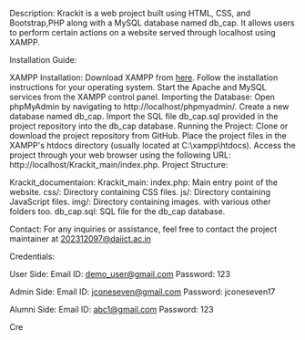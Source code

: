 Description:
Krackit is a web project built using HTML, CSS, and Bootstrap,PHP along with a MySQL database named db_cap. It allows users to perform certain actions on a website served through localhost using XAMPP.

Installation Guide:

XAMPP Installation:
Download XAMPP from [here](https://www.apachefriends.org/download.html).
Follow the installation instructions for your operating system.
Start the Apache and MySQL services from the XAMPP control panel.
Importing the Database:
Open phpMyAdmin by navigating to http://localhost/phpmyadmin/.
Create a new database named db_cap.
Import the SQL file db_cap.sql provided in the project repository into the db_cap database.
Running the Project:
Clone or download the project repository from GitHub.
Place the project files in the XAMPP's htdocs directory (usually located at C:\xampp\htdocs\).
Access the project through your web browser using the following URL: http://localhost/Krackit_main/index.php.
Project Structure:

Krackit_documentaion:
Krackit_main:
  index.php: Main entry point of the website.
  css/: Directory containing CSS files.
  js/: Directory containing JavaScript files.
  img/: Directory containing images.
  with various other folders too.
db_cap.sql: SQL file for the db_cap database.


Contact:
For any inquiries or assistance, feel free to contact the project maintainer at 202312097@daiict.ac.in

Credentials:

User Side:
Email ID: demo_user@gmail.com
Password: 123

Admin Side:
Email ID: jconeseven@gmail.com
Password: jconeseven17

Alumni Side:
Email ID: abc1@gmail.com
Password: 123







Cre

